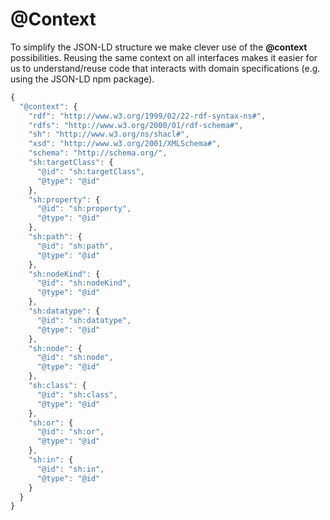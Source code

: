 # @Context

To simplify the JSON-LD structure we make clever use of the **@context** possibilities. Reusing the same context on all interfaces makes it easier for us to understand/reuse code that interacts with domain specifications \(e.g. using the JSON-LD npm package\).

```javascript
{
  "@context": {
    "rdf": "http://www.w3.org/1999/02/22-rdf-syntax-ns#",
    "rdfs": "http://www.w3.org/2000/01/rdf-schema#",
    "sh": "http://www.w3.org/ns/shacl#",
    "xsd": "http://www.w3.org/2001/XMLSchema#",
    "schema": "http://schema.org/",
    "sh:targetClass": {
      "@id": "sh:targetClass",
      "@type": "@id"
    },
    "sh:property": {
      "@id": "sh:property",
      "@type": "@id"
    },
    "sh:path": {
      "@id": "sh:path",
      "@type": "@id"
    },
    "sh:nodeKind": {
      "@id": "sh:nodeKind",
      "@type": "@id"
    },
    "sh:datatype": {
      "@id": "sh:datatype",
      "@type": "@id"
    },
    "sh:node": {
      "@id": "sh:node",
      "@type": "@id"
    },
    "sh:class": {
      "@id": "sh:class",
      "@type": "@id"
    },
    "sh:or": {
      "@id": "sh:or",
      "@type": "@id"
    },
    "sh:in": {
      "@id": "sh:in",
      "@type": "@id"
    }
  }
}
```

